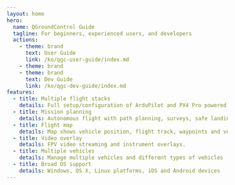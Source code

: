 ```yaml
---
layout: home
hero:
  name: QGroundControl Guide
  tagline: For beginners, experienced users, and developers
  actions:
    - theme: brand
      text: User Guide
      link: /ko/qgc-user-guide/index.md
    - theme: brand
    - theme: brand
      text: Dev Guide
      link: /ko/qgc-dev-guide/index.md
features:
  - title: Multiple flight stacks
    details: Full setup/configuration of ArduPilot and PX4 Pro powered vehicles
  - title: Mission planning
    details: Autonomous flight with path planning, surveys, safe landing
  - title: Flight map
    details: Map shows vehicle position, flight track, waypoints and vehicle instruments
  - title: Video overlay
    details: FPV video streaming and instrument overlays.
  - title: Multiple vehicles
    details: Manage multiple vehicles and different types of vehicles
  - title: Broad OS support
    details: Windows, OS X, Linux platforms, iOS and Android devices
---
```

